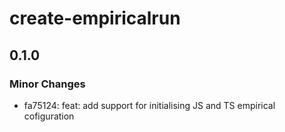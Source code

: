 # create-empiricalrun

## 0.1.0

### Minor Changes

- fa75124: feat: add support for initialising JS and TS empirical cofiguration
